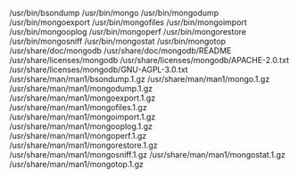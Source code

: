 /usr/bin/bsondump
/usr/bin/mongo
/usr/bin/mongodump
/usr/bin/mongoexport
/usr/bin/mongofiles
/usr/bin/mongoimport
/usr/bin/mongooplog
/usr/bin/mongoperf
/usr/bin/mongorestore
/usr/bin/mongosniff
/usr/bin/mongostat
/usr/bin/mongotop
/usr/share/doc/mongodb
/usr/share/doc/mongodb/README
/usr/share/licenses/mongodb
/usr/share/licenses/mongodb/APACHE-2.0.txt
/usr/share/licenses/mongodb/GNU-AGPL-3.0.txt
/usr/share/man/man1/bsondump.1.gz
/usr/share/man/man1/mongo.1.gz
/usr/share/man/man1/mongodump.1.gz
/usr/share/man/man1/mongoexport.1.gz
/usr/share/man/man1/mongofiles.1.gz
/usr/share/man/man1/mongoimport.1.gz
/usr/share/man/man1/mongooplog.1.gz
/usr/share/man/man1/mongoperf.1.gz
/usr/share/man/man1/mongorestore.1.gz
/usr/share/man/man1/mongosniff.1.gz
/usr/share/man/man1/mongostat.1.gz
/usr/share/man/man1/mongotop.1.gz

